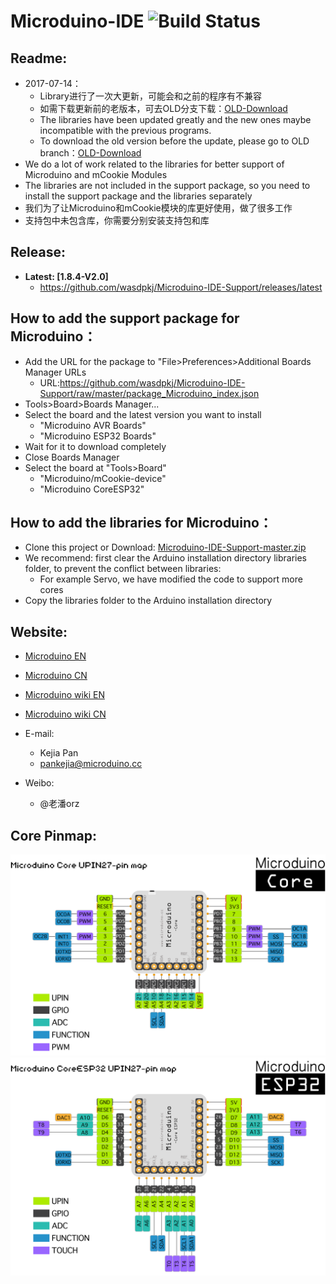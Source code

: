 Microduino-IDE ![Build Status](https://travis-ci.org/wasdpkj/Microduino-IDE-Support.svg?branch=master)
========

Readme:
------------
- 2017-07-14：
  - Library进行了一次大更新，可能会和之前的程序有不兼容
  - 如需下载更新前的老版本，可去OLD分支下载：[OLD-Download](https://github.com/wasdpkj/Microduino-IDE-Support/tree/OLD)
  - The libraries have been updated greatly and the new ones maybe incompatible with the previous programs.
  - To download the old version before the update, please go to OLD branch：[OLD-Download](https://github.com/wasdpkj/Microduino-IDE-Support/tree/OLD)
- We do a lot of work related to the libraries for better support of Microduino and mCookie Modules
- The libraries are not included in the support package, so you need to install the support package and the libraries separately
- 我们为了让Microduino和mCookie模块的库更好使用，做了很多工作
- 支持包中未包含库，你需要分别安装支持包和库


Release:
------------
- **Latest: [1.8.4-V2.0]**
    - https://github.com/wasdpkj/Microduino-IDE-Support/releases/latest

How to add the support package for Microduino：
------------
- Add the URL for the package to "File>Preferences>Additional Boards Manager URLs
  - URL:https://github.com/wasdpkj/Microduino-IDE-Support/raw/master/package_Microduino_index.json
- Tools>Board>Boards Manager...
- Select the board and the latest version you want to install
  - "Microduino AVR Boards"
  - "Microduino ESP32 Boards"
- Wait for it to download completely
- Close Boards Manager
- Select the board at "Tools>Board"
  - "Microduino/mCookie-device"
  - "Microduino CoreESP32"

How to add the libraries for Microduino：
------------
- Clone this project or Download: [Microduino-IDE-Support-master.zip](https://github.com/wasdpkj/Microduino-IDE-Support/archive/master.zip)
- We recommend: first clear the Arduino installation directory libraries folder, to prevent the conflict between libraries: 
  - For example Servo, we have modified the code to support more cores
- Copy the libraries folder to the Arduino installation directory

Website:
------------
- [Microduino EN](http://www.microduino.cc)
- [Microduino CN](http://www.microduino.cn)

- [Microduino wiki EN](http://wiki.microduino.cc)
- [Microduino wiki CN](http://wiki.microduino.cn)

- E-mail:
  - Kejia Pan
  + pankejia@microduino.cc

- Weibo:
  - @老潘orz

Core Pinmap:
------------
![Pin Functions](_doc/pinmap-core.png)
![Pin Functions](_doc/pinmap-coreesp.png)

